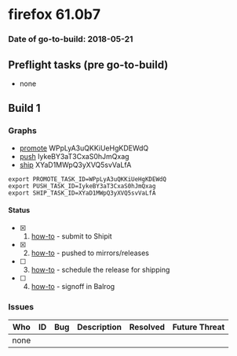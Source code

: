 # firefox 61.0b7

### Date of go-to-build: 2018-05-21

## Preflight tasks (pre go-to-build)
- none

## Build 1  

### Graphs
* [promote](https://tools.taskcluster.net/push-inspector/#/WPpLyA3uQKKiUeHgKDEWdQ) WPpLyA3uQKKiUeHgKDEWdQ
* [push](https://tools.taskcluster.net/push-inspector/#/IykeBY3aT3CxaS0hJmQxag) IykeBY3aT3CxaS0hJmQxag
* [ship](https://tools.taskcluster.net/push-inspector/#/XYaD1MWpQ3yXVQ5svVaLfA) XYaD1MWpQ3yXVQ5svVaLfA
```
export PROMOTE_TASK_ID=WPpLyA3uQKKiUeHgKDEWdQ
export PUSH_TASK_ID=IykeBY3aT3CxaS0hJmQxag
export SHIP_TASK_ID=XYaD1MWpQ3yXVQ5svVaLfA
```


#### Status
- [x] 1.  [how-to](https://wiki.mozilla.org/Release:Release_Automation_on_Mercurial:Starting_a_Release#Submit_to_Ship_It)  - submit to Shipit
- [x] 2.  [how-to](https://github.com/mozilla-releng/releasewarrior-2.0/blob/master/docs/release-promotion/desktop/howto.md#push-artifacts-to-releases-directory)  - pushed to mirrors/releases
- [ ] 3.  [how-to](https://github.com/mozilla-releng/releasewarrior-2.0/blob/master/docs/release-promotion/desktop/howto.md#ship-the-release)  - schedule the release for shipping
- [ ] 4.  [how-to](https://github.com/mozilla-releng/releasewarrior-2.0/blob/master/docs/release-promotion/desktop/howto.md#obtain-sign-offs-for-changes)  - signoff in Balrog

### Issues
| Who                 | ID               | Bug                                                                 | Description                | Resolved                | Future Threat                |
| ------------------- | ---------------- | ------------------------------------------------------------------- | -------------------------- | ----------------------- | ---------------------------- |
| none | | | | | |

